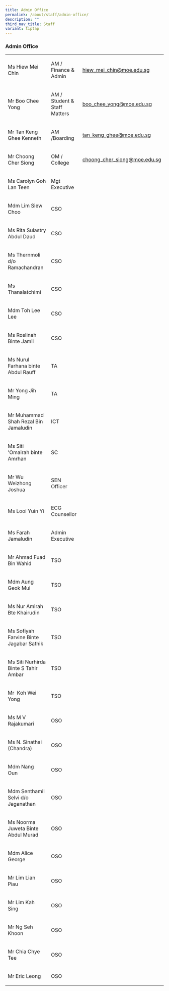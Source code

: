 ```yaml
---
title: Admin Office
permalink: /about/staff/admin-office/
description: ""
third_nav_title: Staff
variant: tiptap
---
```

<h3>Admin Office</h3><p></p><table><tbody><tr><td rowspan="1" colspan="1"><p>Ms Hiew Mei Chin&nbsp;</p></td><td rowspan="1" colspan="1"><p>AM / Finance &amp; Admin</p></td><td rowspan="1" colspan="1"><p><a href="hiew_mei_chin@moe.edu.sg" rel="noopener noreferrer nofollow" target="_blank">hiew_mei_chin@moe.edu.sg</a></p></td></tr><tr><td rowspan="1" colspan="1"><p>Mr Boo Chee Yong&nbsp;</p></td><td rowspan="1" colspan="1"><p>AM / Student &amp; Staff Matters</p></td><td rowspan="1" colspan="1"><p><a href="boo_chee_yong@moe.edu.sg" rel="noopener noreferrer nofollow" target="_blank">boo_chee_yong@moe.edu.sg</a></p></td></tr><tr><td rowspan="1" colspan="1"><p>Mr Tan Keng Ghee Kenneth&nbsp;</p></td><td rowspan="1" colspan="1"><p>AM /Boarding</p></td><td rowspan="1" colspan="1"><p><a href="tan_keng_ghee@moe.edu.sg" rel="noopener noreferrer nofollow" target="_blank">tan_keng_ghee@moe.edu.sg</a></p></td></tr><tr><td rowspan="1" colspan="1"><p>Mr Choong Cher Siong&nbsp;</p></td><td rowspan="1" colspan="1"><p>OM / College</p></td><td rowspan="1" colspan="1"><p><a href="choong_cher_siong@moe.edu.sg" rel="noopener noreferrer nofollow" target="_blank">choong_cher_siong@moe.edu.sg</a></p></td></tr><tr><td rowspan="1" colspan="1"><p>Ms Carolyn Goh Lan Teen&nbsp;</p></td><td rowspan="1" colspan="1"><p>Mgt Executive</p></td><td rowspan="1" colspan="1"><p></p></td></tr><tr><td rowspan="1" colspan="1"><p>Mdm Lim Siew Choo&nbsp;</p></td><td rowspan="1" colspan="1"><p>CSO</p></td><td rowspan="1" colspan="1"><p></p></td></tr><tr><td rowspan="1" colspan="1"><p>Ms Rita Sulastry Abdul Daud&nbsp;</p></td><td rowspan="1" colspan="1"><p>CSO</p></td><td rowspan="1" colspan="1"><p></p></td></tr><tr><td rowspan="1" colspan="1"><p>Ms Thernmoli d/o Ramachandran&nbsp;</p></td><td rowspan="1" colspan="1"><p>CSO</p></td><td rowspan="1" colspan="1"><p></p></td></tr><tr><td rowspan="1" colspan="1"><p>Ms Thanalatchimi</p></td><td rowspan="1" colspan="1"><p>CSO</p></td><td rowspan="1" colspan="1"><p></p></td></tr><tr><td rowspan="1" colspan="1"><p>Mdm Toh Lee Lee&nbsp;</p></td><td rowspan="1" colspan="1"><p>CSO</p></td><td rowspan="1" colspan="1"><p></p></td></tr><tr><td rowspan="1" colspan="1"><p>Ms Roslinah Binte Jamil</p></td><td rowspan="1" colspan="1"><p>CSO</p></td><td rowspan="1" colspan="1"><p></p></td></tr><tr><td rowspan="1" colspan="1"><p>Ms Nurul Farhana binte Abdul Rauff</p></td><td rowspan="1" colspan="1"><p>TA</p></td><td rowspan="1" colspan="1"><p></p></td></tr><tr><td rowspan="1" colspan="1"><p>Mr Yong Jih Ming</p></td><td rowspan="1" colspan="1"><p>TA</p></td><td rowspan="1" colspan="1"><p></p></td></tr><tr><td rowspan="1" colspan="1"><p>Mr Muhammad Shah Rezal Bin Jamaludin</p></td><td rowspan="1" colspan="1"><p>ICT</p></td><td rowspan="1" colspan="1"><p></p></td></tr><tr><td rowspan="1" colspan="1"><p>Ms Siti 'Omairah binte Amrhan</p></td><td rowspan="1" colspan="1"><p>SC</p></td><td rowspan="1" colspan="1"><p></p></td></tr><tr><td rowspan="1" colspan="1"><p>Mr Wu Weizhong Joshua</p></td><td rowspan="1" colspan="1"><p>SEN Officer</p></td><td rowspan="1" colspan="1"><p></p></td></tr><tr><td rowspan="1" colspan="1"><p>Ms Looi Yuin Yi</p></td><td rowspan="1" colspan="1"><p>ECG Counsellor</p></td><td rowspan="1" colspan="1"><p></p></td></tr><tr><td rowspan="1" colspan="1"><p>Ms Farah Jamaludin&nbsp;</p></td><td rowspan="1" colspan="1"><p>Admin Executive&nbsp;</p></td><td rowspan="1" colspan="1"><p></p></td></tr><tr><td rowspan="1" colspan="1"><p>Mr Ahmad Fuad Bin Wahid</p></td><td rowspan="1" colspan="1"><p>TSO</p></td><td rowspan="1" colspan="1"><p></p></td></tr><tr><td rowspan="1" colspan="1"><p>Mdm Aung Geok Mui&nbsp;</p></td><td rowspan="1" colspan="1"><p>TSO</p></td><td rowspan="1" colspan="1"><p></p></td></tr><tr><td rowspan="1" colspan="1"><p>Ms Nur Amirah Bte Khairudin&nbsp;</p></td><td rowspan="1" colspan="1"><p>TSO</p></td><td rowspan="1" colspan="1"><p></p></td></tr><tr><td rowspan="1" colspan="1"><p>Ms Sofiyah Farvine Binte Jagabar Sathik</p></td><td rowspan="1" colspan="1"><p>TSO</p></td><td rowspan="1" colspan="1"><p></p></td></tr><tr><td rowspan="1" colspan="1"><p>Ms Siti Nurhirda Binte S Tahir Ambar</p></td><td rowspan="1" colspan="1"><p>TSO</p></td><td rowspan="1" colspan="1"><p></p></td></tr><tr><td rowspan="1" colspan="1"><p>Mr&nbsp; Koh Wei Yong</p></td><td rowspan="1" colspan="1"><p>TSO</p></td><td rowspan="1" colspan="1"><p></p></td></tr><tr><td rowspan="1" colspan="1"><p>Ms M V Rajakumari&nbsp;</p></td><td rowspan="1" colspan="1"><p>OSO</p></td><td rowspan="1" colspan="1"><p></p></td></tr><tr><td rowspan="1" colspan="1"><p>Ms N. Sinathai (Chandra)&nbsp;</p></td><td rowspan="1" colspan="1"><p>OSO</p></td><td rowspan="1" colspan="1"><p></p></td></tr><tr><td rowspan="1" colspan="1"><p>Mdm Nang Oun&nbsp;</p></td><td rowspan="1" colspan="1"><p>OSO</p></td><td rowspan="1" colspan="1"><p></p></td></tr><tr><td rowspan="1" colspan="1"><p>Mdm Senthamil Selvi d/o Jaganathan&nbsp;</p></td><td rowspan="1" colspan="1"><p>OSO</p></td><td rowspan="1" colspan="1"><p></p></td></tr><tr><td rowspan="1" colspan="1"><p>Ms Noorma Juweta Binte Abdul Murad&nbsp;</p></td><td rowspan="1" colspan="1"><p>OSO</p></td><td rowspan="1" colspan="1"><p></p></td></tr><tr><td rowspan="1" colspan="1"><p>Mdm Alice George&nbsp;</p></td><td rowspan="1" colspan="1"><p>OSO</p></td><td rowspan="1" colspan="1"><p></p></td></tr><tr><td rowspan="1" colspan="1"><p>Mr Lim Lian Piau</p></td><td rowspan="1" colspan="1"><p>OSO</p></td><td rowspan="1" colspan="1"><p></p></td></tr><tr><td rowspan="1" colspan="1"><p>Mr Lim Kah Sing&nbsp;</p></td><td rowspan="1" colspan="1"><p>OSO</p></td><td rowspan="1" colspan="1"><p></p></td></tr><tr><td rowspan="1" colspan="1"><p>Mr Ng Seh Khoon</p></td><td rowspan="1" colspan="1"><p>OSO</p></td><td rowspan="1" colspan="1"><p></p></td></tr><tr><td rowspan="1" colspan="1"><p>Mr Chia Chye Tee&nbsp;</p></td><td rowspan="1" colspan="1"><p>OSO</p></td><td rowspan="1" colspan="1"><p></p></td></tr><tr><td rowspan="1" colspan="1"><p>Mr Eric Leong</p></td><td rowspan="1" colspan="1"><p>OSO</p></td><td rowspan="1" colspan="1"><p></p></td></tr></tbody></table><p></p>